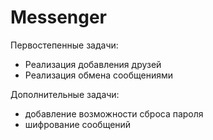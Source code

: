 # Messenger

Первостепенные задачи:

- Реализация добавления друзей
- Реализация обмена сообщениями

Дополнительные задачи:

- добавление возможности сброса пароля
- шифрование сообщений
